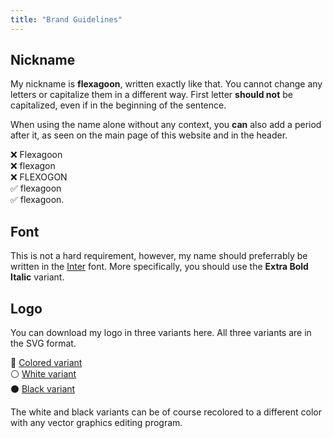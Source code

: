 ```yaml
---
title: "Brand Guidelines"
---
```


## Nickname

My nickname is **flexagoon**, written exactly like that. You cannot change any
letters or capitalize them in a different way. First letter **should not** be
capitalized, even if in the beginning of the sentence.

When using the name alone without any context, you **can** also add a period
after it, as seen on the main page of this website and in the header.

❌ Flexagoon  
❌ flexagon  
❌ FLEXOGON  
✅ flexagoon  
✅ flexagoon.

## Font

This is not a hard requirement, however, my name should preferrably be written
in the [Inter](https://rsms.me/inter) font. More specifically, you should use
the **Extra Bold Italic** variant.

## Logo

You can download my logo in three variants here. All three variants are in the
SVG format.

🔴 [Colored variant](/images/logo-color.svg)  
⚪ [White variant](/images/logo-white.svg)  
⚫ [Black variant](/images/logo-black.svg)

The white and black variants can be of course recolored to a different color
with any vector graphics editing program.
